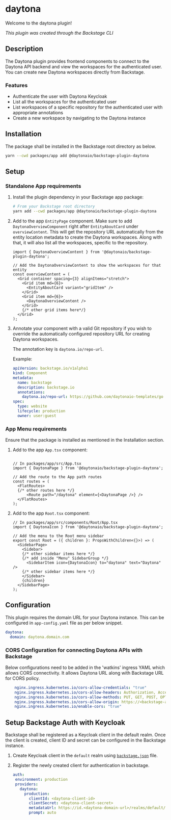 # daytona

Welcome to the daytona plugin!

_This plugin was created through the Backstage CLI_

## Description

The Daytona plugin provides frontend components to connect to the Daytona API backend and view the workspaces for the authenticated user. You can create new Daytona workspaces directly from Backstage.

### Features

- Authenticate the user with Daytona Keycloak
- List all the workspaces for the authenticated user
- List workspaces of a specific repository for the authenticated user with appropriate annotations
- Create a new workspace by navigating to the Daytona instance

## Installation

The package shall be installed in the Backstage root directory as below.

```sh
yarn --cwd packages/app add @daytonaio/backstage-plugin-daytona
```

## Setup

### Standalone App requirements

1. Install the plugin dependency in your Backstage app package:

    ```bash
    # From your Backstage root directory
    yarn add --cwd packages/app @daytonaio/backstage-plugin-daytona
    ```

2. Add to the app `EntityPage` component. Make sure to add `DaytonaOverviewComponent` right after `EntityAboutCard` under `overviewContent`. This will get the repository URL automatically from the entity location metadata to create the Daytona workspaces. Along with that, it will also list all the workspaces, specific to the repository.

    ```tsx
    import { DaytonaOverviewContent } from '@daytonaio/backstage-plugin-daytona';

    // Add the DaytonaOverviewContent to show the workspaces for that entity
    const overviewContent = (
      <Grid container spacing={3} alignItems="stretch">
        <Grid item md={6}>
          <EntityAboutCard variant="gridItem" />
        </Grid>
        <Grid item md={6}>
          <DaytonaOverviewContent />
        </Grid>
        {/* other grid items here*/}
      </Grid>
    );
    ```

3. Annotate your component with a valid Git repository if you wish to override the automatically configured repository URL for creating Daytona workspaces.

   The annotation key is `daytona.io/repo-url`.

   Example:

   ```yaml
   apiVersion: backstage.io/v1alpha1
   kind: Component
   metadata:
     name: backstage
     description: backstage.io
     annotations:
       daytona.io/repo-url: https://github.com/daytonaio-templates/go
   spec:
     type: website
     lifecycle: production
     owner: user:guest
   ```

### App Menu requirements

Ensure that the package is installed as mentioned in the Installation section.

1. Add to the app `App.tsx` component:

    ```tsx

    // In packages/app/src/App.tsx
    import { DaytonaPage } from '@daytonaio/backstage-plugin-daytona';

    // Add the route to the App path routes
    const routes = (
      <FlatRoutes>
      {/* other routes here */}
          <Route path="/daytona" element={<DaytonaPage />} />
      </FlatRoutes>
    );
    ```

2. Add to the app `Root.tsx` component:

    ```tsx
    // In packages/app/src/components/Root/App.tsx
    import { DaytonaIcon } from '@daytonaio/backstage-plugin-daytona';

    // Add the menu to the Root menu sidebar
    export const Root = ({ children }: PropsWithChildren<{}>) => (
      <SidebarPage>
        <Sidebar>
        {/* other sidebar items here */}
        {/* add inside "Menu" SidebarGroup */}
          <SidebarItem icon={DaytonaIcon} to="daytona" text="Daytona" />
        {/* other sidebar items here */}
        </Sidebar>
        {children}
      </SidebarPage>
    );
    ```

## Configuration

This plugin requires the domain URL for your Daytona instance. This can be configured in `app-config.yaml` file as per below snippet.

```yaml
daytona:
  domain: daytona.domain.com
```

### CORS Configuration for connecting Daytona APIs with Backstage

Below configurations need to be added in the 'watkins' ingress YAML which allows CORS connectivity. It allows Daytona URL along with Backstage URL for CORS policy.

```yaml
    nginx.ingress.kubernetes.io/cors-allow-credentials: "true"
    nginx.ingress.kubernetes.io/cors-allow-headers: Authorization, Access-Control-Allow-Origin, Access-Control-Allow-Headers, Origin, Content-Type, Accept, X-Requested-With
    nginx.ingress.kubernetes.io/cors-allow-methods: PUT, GET, POST, OPTIONS, DELETE
    nginx.ingress.kubernetes.io/cors-allow-origin: https://<backstage-app-url>, https://<daytona-domain-url>
    nginx.ingress.kubernetes.io/enable-cors: "true"
```

## Setup Backstage Auth with Keycloak

Backstage shall be registered as a Keycloak client in the default realm. Once the client is created, client ID and secret can be configured in the Backstage instance.

1. Create Keycloak client in the `default` realm using [`backstage.json`](./backstage.json) file.
2. Register the newly created client for authentication in backstage.

   ```yaml
   auth:
    environment: production
    providers:
      daytona:
        production:
          clientId: <daytona-client-id>
          clientSecret: <daytona-client-secret>
          metadataUrl: https://id.<daytona-domain-url>/realms/default/.well-known/openid-configuration
          prompt: auto
   ```
